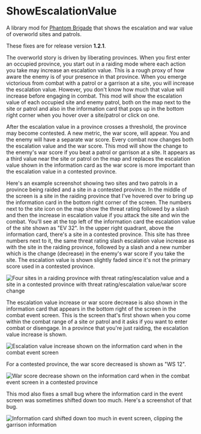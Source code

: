 # ShowEscalationValue

A library mod for [Phantom Brigade](https://braceyourselfgames.com/phantom-brigade/) that shows the escalation and war value of overworld sites and patrols.

These fixes are for release version **1.2.1**.

The overworld story is driven by liberating provinces. When you first enter an occupied province, you start out in a raiding mode where each action you take may increase an escalation value. This is a rough proxy of how aware the enemy is of your presence in that province. When you emerge victorious from combat with a patrol or a garrison at a site, you will increase the escalation value. However, you don't know how much that value will increase before engaging in combat. This mod will show the escalation value of each occupied site and enemy patrol, both on the map next to the site or patrol and also in the information card that pops up in the bottom right corner when you hover over a site/patrol or click on one.

After the escalation value in a province crosses a threshold, the province may become contested. A new metric, the war score, will appear. You and the enemy will have a separate war score. Every combat now changes both the escalation value and the war score. This mod will show the change to the enemy's war score if you beat a patrol or garrison at a site. It appears as a third value near the site or patrol on the map and replaces the escalation value shown in the information card as the war score is more important than the escalation value in a contested province.

Here's an example screenshot showing two sites and two patrols in a province being raided and a site in a contested province. In the middle of the screen is a site in the raiding province that I've hovered over to bring up the information card in the bottom right corner of the screen. The numbers next to the site icon on the map show the threat rating followed by a slash and then the increase in escalation value if you attack the site and win the combat. You'll see at the top left of the information card the escalation value of the site shown as "EV 32". In the upper right quadrant, above the information card, there's a site in a contested province. This site has three numbers next to it, the same threat rating slash escalation value increase as with the site in the raiding province, followed by a slash and a new number which is the change (decrease) in the enemy's war score if you take the site. The escalation value is shown slightly faded since it's not the primary score used in a contested province.

![Four sites in a raiding province with threat rating/escalation value and a site in a contested province with threat rating/escalation value/war score change](https://github.com/echkode/PhantomBrigadeMod_ShowEscalationValue/assets/48565771/51bf7acf-c4d4-46ec-afc1-3304cf032d89)

The escalation value increase or war score decrease is also shown in the information card that appears in the bottom right of the screen in the combat event screen. This is the screen that's first shown when you come within the combat range of a site or patrol and it asks if you want to enter combat or disengage. In a province that you're just raiding, the escalation value increase is shown.

![Escalation value increase shown on the information card when in the combat event screen](https://github.com/echkode/PhantomBrigadeMod_ShowEscalationValue/assets/48565771/5d9c6f2e-719b-4a55-a86e-49ea197e8589)

For a contested province, the war score decreased is shown as "WS 12".

![War score decrease shown on the information card when in the combat event screen in a contested province](https://github.com/echkode/PhantomBrigadeMod_ShowEscalationValue/assets/48565771/1afbbb87-b592-4451-a47b-632a46f15bea)

This mod also fixes a small bug where the information card in the event screen was sometimes shifted down too much. Here's a screenshot of that bug.

![Information card shifted down too much in event screen, clipping the garrison information](https://github.com/echkode/PhantomBrigadeMod_ShowEscalationValue/assets/48565771/5feefe52-b991-4a8a-a3cf-0ef3254d5e5b)
